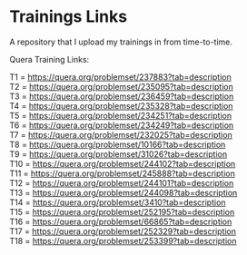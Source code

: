 # Trainings Links
A repository that I upload my trainings in from time-to-time.

Quera Training Links:

T1 = https://quera.org/problemset/237883?tab=description <br />
T2 = https://quera.org/problemset/235095?tab=description <br />
T3 = https://quera.org/problemset/236459?tab=description <br />
T4 = https://quera.org/problemset/235328?tab=description <br />
T5 = https://quera.org/problemset/234251?tab=description <br />
T6 = https://quera.org/problemset/234249?tab=description <br />
T7 = https://quera.org/problemset/232025?tab=description <br />
T8 = https://quera.org/problemset/10166?tab=description <br />
T9 = https://quera.org/problemset/31026?tab=description <br />
T10 = https://quera.org/problemset/244102?tab=description <br />
T11 = https://quera.org/problemset/245888?tab=description <br />
T12 = https://quera.org/problemset/244101?tab=description <br />
T13 = https://quera.org/problemset/244098?tab=description <br />
T14 = https://quera.org/problemset/3410?tab=description <br />
T15 = https://quera.org/problemset/252195?tab=description <br />
T16 = https://quera.org/problemset/66865?tab=description <br />
T17 = https://quera.org/problemset/252329?tab=description <br />
T18 = https://quera.org/problemset/253399?tab=description